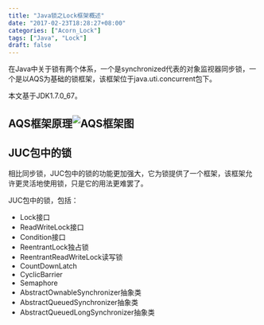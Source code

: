 ```yaml
---
title: "Java锁之Lock框架概述"
date: "2017-02-23T18:28:27+08:00"
categories: ["Acorn_Lock"]
tags: ["Java", "Lock"]
draft: false
---
```


在Java中关于锁有两个体系，一个是synchronized代表的对象监视器同步锁，一个是以AQS为基础的锁框架，该框架位于java.uti.concurrent包下。



本文基于JDK1.7.0_67。





## AQS框架原理![AQS框架图](file:////Users/liang/Library/Group%20Containers/UBF8T346G9.Office/msoclip1/01/65CCEB69-4317-8645-9279-F8AA33DAD044.png)



## JUC包中的锁

相比同步锁，JUC包中的锁的功能更加强大，它为锁提供了一个框架，该框架允许更灵活地使用锁，只是它的用法更难罢了。

JUC包中的锁，包括：

* Lock接口
* ReadWriteLock接口
* Condition接口
* ReentrantLock独占锁
* ReentrantReadWriteLock读写锁
* CountDownLatch
* CyclicBarrier
* Semaphore
* AbstractOwnableSynchronizer抽象类
* AbstractQueuedSynchronizer抽象类
* AbstractQueuedLongSynchronizer抽象类